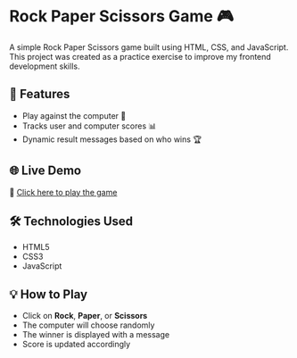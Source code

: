 # Rock Paper Scissors Game 🎮

A simple Rock Paper Scissors game built using HTML, CSS, and JavaScript.
This project was created as a practice exercise to improve my frontend development skills.

## 🚀 Features

- Play against the computer 🤖  
- Tracks user and computer scores 📊  
- Dynamic result messages based on who wins 🏆


## 🌐 Live Demo

🔗 [Click here to play the game](https://patilsrushti2011.github.io/rock-paper-scissors-practiceProject/)



## 🛠️ Technologies Used

- HTML5  
- CSS3  
- JavaScript

## 💡 How to Play

- Click on **Rock**, **Paper**, or **Scissors**  
- The computer will choose randomly  
- The winner is displayed with a message  
- Score is updated accordingly


